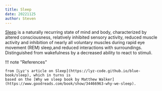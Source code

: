 ```yaml
---
title: Sleep
date: 20221125
author: Steven
---
```


[Sleep](https://en.wikipedia.org/wiki/Sleep) is a naturally recurring state of
mind and body, characterized by altered consciousness, relatively inhibited
sensory activity, reduced muscle activity and inhibition of nearly all voluntary
muscles during rapid eye movement (REM) sleep,and reduced interactions with
surroundings. Distinguished from wakefulness by a decreased ability to
react to stimuli.

!!! note "References"

    from [Lyz's article on Sleep](https://lyz-code.github.io/blue-book/sleep), which in turns is
    based on the [Why we sleep book by Matthew Walker](https://www.goodreads.com/book/show/34466963-why-we-sleep).

